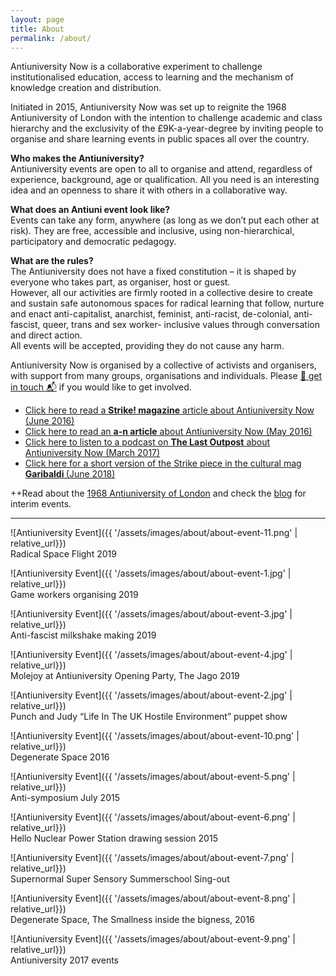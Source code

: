 ```yaml
---
layout: page
title: About
permalink: /about/
---
```


<span class="anti">Antiuniversity Now</span> is a collaborative experiment to challenge institutionalised education, access to learning and the mechanism of knowledge creation and distribution.

Initiated in 2015, <span class="anti">Antiuniversity Now</span> was set up to reignite the 1968 Antiuniversity of London with the intention to challenge academic and class hierarchy and the exclusivity of the £9K-a-year-degree by inviting people to organise and share learning events in public spaces all over the country.

**Who makes the Antiuniversity?**<br/>
Antiuniversity events are open to all to organise and attend, regardless of experience, background, age or qualification. All you need is an interesting idea and an openness to share it with others in a collaborative way.

**What does an Antiuni event look like?**<br/>
Events can take any form, anywhere (as long as we don’t put each other at risk). They are free, accessible and inclusive, using non-hierarchical, participatory and democratic pedagogy.

**What are the rules?**<br/>
The Antiuniversity does not have a fixed constitution – it is shaped by everyone who takes part, as organiser, host or guest.<br/>
However, all our activities are firmly rooted in a collective desire to create and sustain safe autonomous spaces for radical learning that follow, nurture and enact anti-capitalist, anarchist, feminist, anti-racist, de-colonial, anti-fascist, queer, trans and sex worker- inclusive values through conversation and direct action.<br/>
All events will be accepted, providing they do not cause any harm.<br/>

<span class="anti">Antiuniversity Now</span> is organised by a collective of activists and organisers, with support from many groups, organisations and individuals. Please <a href="/contact">📮 get in touch 📬</a> if you would like to get involved.

- <a href="http://strikemag.org/antiuniversity-now/" target="_blank">Click here to read a <b>Strike! magazine</b> article about Antiuniversity Now (June 2016)</a>
- <a href="https://www.a-n.co.uk/news/antiuniversity-now-festival-the-idea-is-that-knowledge-is-created-and-shared-by-people?platform=hootsuite" target="_blank" target="_blank">Click here to read an <b>a-n article</b> about Antiuniversity Now (May 2016)</a>
- <a href="https://soundcloud.com/thelastoutpost1/15-the-anti-university-emma?utm_source=soundcloud&utm_campaign=share&utm_medium=twitter" target="_blank">Click here to listen to a podcast on <b>The Last Outpost</b> about Antiuniversity Now (March 2017)</a>
- <a href="http://www.theindependentproject.it/garibaldi-journal/antiuniversity-now-radical-learning-as-direct-action/" target="_blank">Click here for a short version of the Strike piece in the cultural mag <b>Garibaldi </b>(June 2018) </a>

++Read about the <a href="/history">1968 Antiuniversity of London</a> and check the <a href="/blog">blog</a> for interim events.

<hr class="dotted">

![Antiuniversity Event]({{ '/assets/images/about/about-event-11.png' | relative_url}})<br /><span class="caption">Radical Space Flight 2019</span>

![Antiuniversity Event]({{ '/assets/images/about/about-event-1.jpg' | relative_url}})<br /><span class="caption">Game workers organising 2019</span>

![Antiuniversity Event]({{ '/assets/images/about/about-event-3.jpg' | relative_url}})<br /><span class="caption">Anti-fascist milkshake making 2019</span>

![Antiuniversity Event]({{ '/assets/images/about/about-event-4.jpg' | relative_url}})<br /><span class="caption">Molejoy at Antiuniversity Opening Party, The Jago 2019</span>

![Antiuniversity Event]({{ '/assets/images/about/about-event-2.jpg' | relative_url}})<br /><span class="caption">Punch and Judy “Life In The UK Hostile Environment” puppet show</span>

![Antiuniversity Event]({{ '/assets/images/about/about-event-10.png' | relative_url}})<br /><span class="caption">Degenerate Space 2016</span>

![Antiuniversity Event]({{ '/assets/images/about/about-event-5.png' | relative_url}})<br /><span class="caption">Anti-symposium July 2015</span>

![Antiuniversity Event]({{ '/assets/images/about/about-event-6.png' | relative_url}})<br /><span class="caption">Hello Nuclear Power Station drawing session 2015</span>

![Antiuniversity Event]({{ '/assets/images/about/about-event-7.png' | relative_url}})<br /><span class="caption">Supernormal Super Sensory Summerschool Sing-out</span>

![Antiuniversity Event]({{ '/assets/images/about/about-event-8.png' | relative_url}})<br /><span class="caption">Degenerate Space, The Smallness inside the bigness, 2016</span>

![Antiuniversity Event]({{ '/assets/images/about/about-event-9.png' | relative_url}})<br /><span class="caption">Antiuniversity 2017 events</span>
